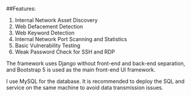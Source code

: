 ##Features:
1. Internal Network Asset Discovery
2. Web Defacement Detection
3. Web Keyword Detection
4. Internal Network Port Scanning and Statistics
5. Basic Vulnerability Testing
6. Weak Password Check for SSH and RDP

The framework uses Django without front-end and back-end separation, and Bootstrap 5 is used as the main front-end UI framework.

I use MySQL for the database. It is recommended to deploy the SQL and service on the same machine to avoid data transmission issues.
